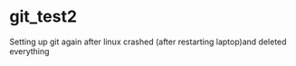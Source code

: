# git_test2
Setting up git again after linux crashed (after restarting laptop)and deleted everything
